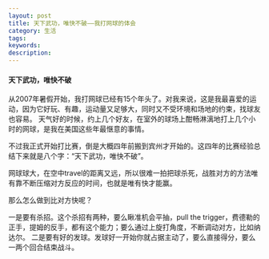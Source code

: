 ```yaml
---
layout: post
title: 天下武功，唯快不破——我打网球的体会
category: 生活
tags: 
keywords: 
description: 
---
```


#### 天下武功，唯快不破
从2007年暑假开始，我打网球已经有15个年头了。对我来说，这是我最喜爱的运动，因为它好玩、有趣，运动量又足够大，同时又不受环境和场地的约束，找球友也容易。
天气好的时候，约上几个好友，在室外的球场上酣畅淋漓地打上几个小时的网球，是我在美国这些年最惬意的事情。

不过我正式开始打比赛，倒是大概四年前搬到宾州才开始的。这四年的比赛经验总结下来就是八个字：“天下武功，唯快不破”。

网球球大，在空中travel的距离又远，所以很难一拍把球杀死，战胜对方的方法唯有靠不断压缩对方反应的时间，也就是唯有快才能赢。

那么怎么做到比对方快呢？

一是要有杀招。这个杀招有两种，要么瞅准机会平抽，pull the trigger，费德勒的正手，提姆的反手，都有这个能力；要么通过上旋打角度，不断调动对方，比如纳达尔。
二是要有好的发球。发球好一开始你就占据主动了，要么直接得分，要么一两个回合结束战斗。





